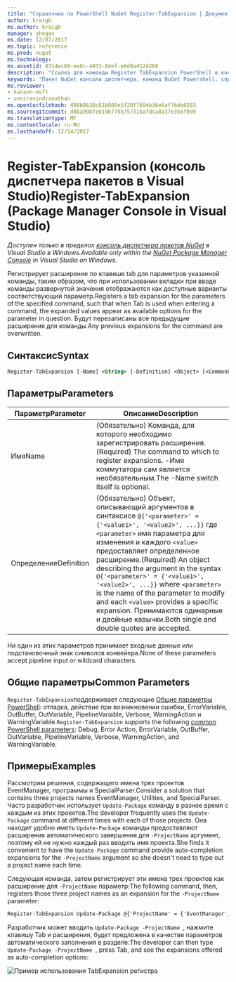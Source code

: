 ```yaml
---
title: "Справочник по PowerShell NuGet Register-TabExpansion | Документы Microsoft"
author: kraigb
ms.author: kraigb
manager: ghogen
ms.date: 12/07/2017
ms.topic: reference
ms.prod: nuget
ms.technology: 
ms.assetid: 8314ec69-ee8c-4933-84ef-e6d8a412d268
description: "Ссылка для команды Register TabExpansion PowerShell в консоли диспетчера пакетов NuGet в Visual Studio."
keywords: "Пакет NuGet консоли диспетчера, команд NuGet Powershell, справочник по NuGet Powershell, TabExpansion регистра"
ms.reviewer:
- karann-msft
- unniravindranathan
ms.openlocfilehash: 498b8638c81b800e5f20f7604b36e6af76da0283
ms.sourcegitcommit: d0ba99bfe019b779b75731bafdca8a37e35ef0d9
ms.translationtype: MT
ms.contentlocale: ru-RU
ms.lasthandoff: 12/14/2017
---
```

# <a name="register-tabexpansion-package-manager-console-in-visual-studio"></a><span data-ttu-id="f603e-104">Register-TabExpansion (консоль диспетчера пакетов в Visual Studio)</span><span class="sxs-lookup"><span data-stu-id="f603e-104">Register-TabExpansion (Package Manager Console in Visual Studio)</span></span>

<span data-ttu-id="f603e-105">*Доступен только в пределах [консоль диспетчера пакетов NuGet](Package-Manager-Console.md) в Visual Studio в Windows.*</span><span class="sxs-lookup"><span data-stu-id="f603e-105">*Available only within the [NuGet Package Manager Console](Package-Manager-Console.md) in Visual Studio on Windows.*</span></span>

<span data-ttu-id="f603e-106">Регистрирует расширение по клавише tab для параметров указанной команды, таким образом, что при использовании вкладки при вводе команды развернутой значения отображаются как доступные варианты соответствующий параметр.</span><span class="sxs-lookup"><span data-stu-id="f603e-106">Registers a tab expansion for the parameters of the specified command, such that when Tab is used when entering a command, the expanded values appear as available options for the parameter in question.</span></span> <span data-ttu-id="f603e-107">Будут перезаписаны все предыдущие расширения для команды.</span><span class="sxs-lookup"><span data-stu-id="f603e-107">Any previous expansions for the command are overwritten.</span></span>

## <a name="syntax"></a><span data-ttu-id="f603e-108">Синтаксис</span><span class="sxs-lookup"><span data-stu-id="f603e-108">Syntax</span></span>

```ps
Register-TabExpansion [-Name] <String> [-Definition] <Object> [<CommonParameters>]
```

## <a name="parameters"></a><span data-ttu-id="f603e-109">Параметры</span><span class="sxs-lookup"><span data-stu-id="f603e-109">Parameters</span></span>

| <span data-ttu-id="f603e-110">Параметр</span><span class="sxs-lookup"><span data-stu-id="f603e-110">Parameter</span></span> | <span data-ttu-id="f603e-111">Описание</span><span class="sxs-lookup"><span data-stu-id="f603e-111">Description</span></span> |
| --- | --- |
| <span data-ttu-id="f603e-112">Имя</span><span class="sxs-lookup"><span data-stu-id="f603e-112">Name</span></span> | <span data-ttu-id="f603e-113">(Обязательно) Команда, для которого необходимо зарегистрировать расширения.</span><span class="sxs-lookup"><span data-stu-id="f603e-113">(Required) The command to which to register expansions.</span></span> <span data-ttu-id="f603e-114">-Имя коммутатора сам является необязательным.</span><span class="sxs-lookup"><span data-stu-id="f603e-114">The -Name switch itself is optional.</span></span> |
| <span data-ttu-id="f603e-115">Определение</span><span class="sxs-lookup"><span data-stu-id="f603e-115">Definition</span></span> | <span data-ttu-id="f603e-116">(Обязательно) Объект, описывающий аргументов в синтаксисе `@{'<parameter>' = {'<value1>', '<value2>', ...}}` где `<parameter>` имя параметра для изменения и каждого `<value>` предоставляет определенное расширение.</span><span class="sxs-lookup"><span data-stu-id="f603e-116">(Required) An object describing the argument in the syntax `@{'<parameter>' = {'<value1>', '<value2>', ...}}` where `<parameter>` is the name of the parameter to modify and each `<value>` provides a specific expansion.</span></span> <span data-ttu-id="f603e-117">Принимаются одинарные и двойные кавычки.</span><span class="sxs-lookup"><span data-stu-id="f603e-117">Both single and double quotes are accepted.</span></span> |

<span data-ttu-id="f603e-118">Ни один из этих параметров принимает входные данные или подстановочный знак символов конвейера.</span><span class="sxs-lookup"><span data-stu-id="f603e-118">None of these parameters accept pipeline input or wildcard characters.</span></span>

## <a name="common-parameters"></a><span data-ttu-id="f603e-119">Общие параметры</span><span class="sxs-lookup"><span data-stu-id="f603e-119">Common Parameters</span></span>

<span data-ttu-id="f603e-120">`Register-TabExpansion`поддерживает следующие [Общие параметры PowerShell](http://go.microsoft.com/fwlink/?LinkID=113216): отладка, действие при возникновении ошибки, ErrorVariable, OutBuffer, OutVariable, PipelineVariable, Verbose, WarningAction и WarningVariable.</span><span class="sxs-lookup"><span data-stu-id="f603e-120">`Register-TabExpansion` supports the following [common PowerShell parameters](http://go.microsoft.com/fwlink/?LinkID=113216): Debug, Error Action, ErrorVariable, OutBuffer, OutVariable, PipelineVariable, Verbose, WarningAction, and WarningVariable.</span></span>

## <a name="examples"></a><span data-ttu-id="f603e-121">Примеры</span><span class="sxs-lookup"><span data-stu-id="f603e-121">Examples</span></span>

<span data-ttu-id="f603e-122">Рассмотрим решения, содержащего имена трех проектов EventManager, программы и SpecialParser.</span><span class="sxs-lookup"><span data-stu-id="f603e-122">Consider a solution that contains three projects names EventManager, Utilities, and SpecialParser.</span></span> <span data-ttu-id="f603e-123">Часто разработчик использует `Update-Package` команду в разное время с каждым из этих проектов.</span><span class="sxs-lookup"><span data-stu-id="f603e-123">The developer frequently uses the `Update-Package` command at different times with each of those projects.</span></span> <span data-ttu-id="f603e-124">Она находит удобно иметь `Update-Package` команды предоставляют расширения автоматического завершения для `-ProjectName` аргумент, поэтому ей не нужно каждый раз вводить имя проекта.</span><span class="sxs-lookup"><span data-stu-id="f603e-124">She finds it convenient to have the `Update-Package` command provide auto-completion expansions for the `-ProjectName` argument so she doesn't need to type out a project name each time.</span></span> 

<span data-ttu-id="f603e-125">Следующая команда, затем регистрирует эти имена трех проектов как расширение для `-ProjectName` параметр:</span><span class="sxs-lookup"><span data-stu-id="f603e-125">The following command, then, registers those three project names as an expansion for the `-ProjectName` parameter:</span></span>

```ps
Register-TabExpansion Update-Package @{'ProjectName' = {'EventManager', 'Utilities', 'SpecialParser'}}    
```

<span data-ttu-id="f603e-126">Разработчик может вводить `Update-Package -ProjectName `, нажмите клавишу Tab и расширения, будет предложена в качестве параметров автоматического заполнения в разделе:</span><span class="sxs-lookup"><span data-stu-id="f603e-126">The developer can then type `Update-Package -ProjectName `, press Tab, and see the expansions offered as auto-completion options:</span></span>

![Пример использования TabExpansion регистра](media/Register-TabExpansion-Example.png)
